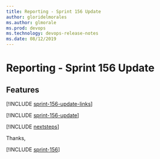 ```yaml
---
title: Reporting - Sprint 156 Update
author: gloridelmorales
ms.author: glmorale
ms.prod: devops
ms.technology: devops-release-notes
ms.date: 08/12/2019
---
```


# Reporting - Sprint 156 Update

## Features

[!INCLUDE [sprint-156-update-links](../_shared/reporting/sprint-156-update-links.md)]

[!INCLUDE [sprint-156-update](../_shared/reporting/sprint-156-update.md)]

[!INCLUDE [nextsteps](../_shared/nextsteps.md)]

Thanks,

[!INCLUDE [sprint-156](../_shared/signer/sprint-156.md)]
